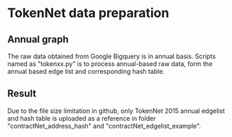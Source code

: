 # TokenNet data preparation

## Annual graph 
The raw data obtained from Google Bigquery is in annual basis.
Scripts named as "tokenxx.py" is to process annual-based raw data, form the annual based edge list and corresponding hash table. 


## Result
Due to the file size limitation in github, only TokenNet 2015 annual edgelist and hash table is uploaded as a reference in folder "contractNet_address_hash" and "contractNet_edgelist_example".
